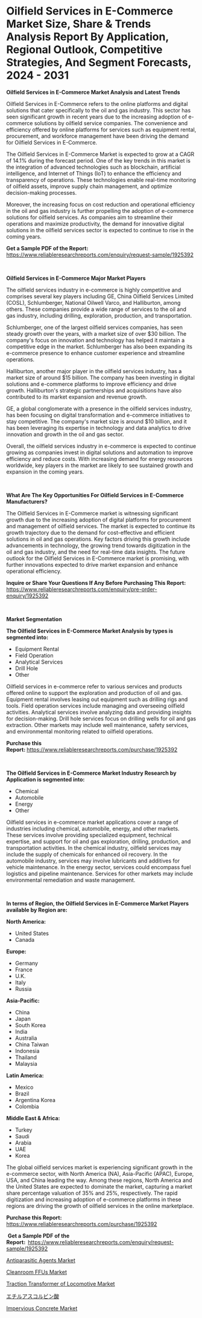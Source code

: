 <p><h1>Oilfield Services in E-Commerce Market Size, Share & Trends Analysis Report By Application, Regional Outlook, Competitive Strategies, And Segment Forecasts, 2024 - 2031</h1></p><p><strong>Oilfield Services in E-Commerce Market Analysis and Latest Trends</strong></p>
<p><p>Oilfield Services in E-Commerce refers to the online platforms and digital solutions that cater specifically to the oil and gas industry. This sector has seen significant growth in recent years due to the increasing adoption of e-commerce solutions by oilfield service companies. The convenience and efficiency offered by online platforms for services such as equipment rental, procurement, and workforce management have been driving the demand for Oilfield Services in E-Commerce.</p><p>The Oilfield Services in E-Commerce Market is expected to grow at a CAGR of 14.1% during the forecast period. One of the key trends in this market is the integration of advanced technologies such as blockchain, artificial intelligence, and Internet of Things (IoT) to enhance the efficiency and transparency of operations. These technologies enable real-time monitoring of oilfield assets, improve supply chain management, and optimize decision-making processes.</p><p>Moreover, the increasing focus on cost reduction and operational efficiency in the oil and gas industry is further propelling the adoption of e-commerce solutions for oilfield services. As companies aim to streamline their operations and maximize productivity, the demand for innovative digital solutions in the oilfield services sector is expected to continue to rise in the coming years.</p></p>
<p><strong>Get a Sample PDF of the Report:&nbsp;</strong> <a href="https://www.reliableresearchreports.com/enquiry/request-sample/1925392">https://www.reliableresearchreports.com/enquiry/request-sample/1925392</a></p>
<p>&nbsp;</p>
<p><strong>Oilfield Services in E-Commerce Major Market Players</strong></p>
<p><p>The oilfield services industry in e-commerce is highly competitive and comprises several key players including GE, China Oilfield Services Limited (COSL), Schlumberger, National Oilwell Varco, and Halliburton, among others. These companies provide a wide range of services to the oil and gas industry, including drilling, exploration, production, and transportation.</p><p>Schlumberger, one of the largest oilfield services companies, has seen steady growth over the years, with a market size of over $30 billion. The company's focus on innovation and technology has helped it maintain a competitive edge in the market. Schlumberger has also been expanding its e-commerce presence to enhance customer experience and streamline operations.</p><p>Halliburton, another major player in the oilfield services industry, has a market size of around $15 billion. The company has been investing in digital solutions and e-commerce platforms to improve efficiency and drive growth. Halliburton's strategic partnerships and acquisitions have also contributed to its market expansion and revenue growth.</p><p>GE, a global conglomerate with a presence in the oilfield services industry, has been focusing on digital transformation and e-commerce initiatives to stay competitive. The company's market size is around $10 billion, and it has been leveraging its expertise in technology and data analytics to drive innovation and growth in the oil and gas sector.</p><p>Overall, the oilfield services industry in e-commerce is expected to continue growing as companies invest in digital solutions and automation to improve efficiency and reduce costs. With increasing demand for energy resources worldwide, key players in the market are likely to see sustained growth and expansion in the coming years.</p></p>
<p>&nbsp;</p>
<p><strong>What Are The Key Opportunities For Oilfield Services in E-Commerce Manufacturers?</strong></p>
<p><p>The Oilfield Services in E-Commerce market is witnessing significant growth due to the increasing adoption of digital platforms for procurement and management of oilfield services. The market is expected to continue its growth trajectory due to the demand for cost-effective and efficient solutions in oil and gas operations. Key factors driving this growth include advancements in technology, the growing trend towards digitization in the oil and gas industry, and the need for real-time data insights. The future outlook for the Oilfield Services in E-Commerce market is promising, with further innovations expected to drive market expansion and enhance operational efficiency.</p></p>
<p><strong>Inquire or Share Your Questions If Any Before Purchasing This Report:</strong> <a href="https://www.reliableresearchreports.com/enquiry/pre-order-enquiry/1925392">https://www.reliableresearchreports.com/enquiry/pre-order-enquiry/1925392</a></p>
<p>&nbsp;</p>
<p><strong>Market Segmentation</strong></p>
<p><strong>The Oilfield Services in E-Commerce Market Analysis by types is segmented into:</strong></p>
<p><ul><li>Equipment Rental</li><li>Field Operation</li><li>Analytical Services</li><li>Drill Hole</li><li>Other</li></ul></p>
<p><p>Oilfield services in e-commerce refer to various services and products offered online to support the exploration and production of oil and gas. Equipment rental involves leasing out equipment such as drilling rigs and tools. Field operation services include managing and overseeing oilfield activities. Analytical services involve analyzing data and providing insights for decision-making. Drill hole services focus on drilling wells for oil and gas extraction. Other markets may include well maintenance, safety services, and environmental monitoring related to oilfield operations.</p></p>
<p><strong>Purchase this Report:&nbsp;</strong><a href="https://www.reliableresearchreports.com/purchase/1925392">https://www.reliableresearchreports.com/purchase/1925392</a></p>
<p>&nbsp;</p>
<p><strong>The Oilfield Services in E-Commerce Market Industry Research by Application is segmented into:</strong></p>
<p><ul><li>Chemical</li><li>Automobile</li><li>Energy</li><li>Other</li></ul></p>
<p><p>Oilfield services in e-commerce market applications cover a range of industries including chemical, automobile, energy, and other markets. These services involve providing specialized equipment, technical expertise, and support for oil and gas exploration, drilling, production, and transportation activities. In the chemical industry, oilfield services may include the supply of chemicals for enhanced oil recovery. In the automobile industry, services may involve lubricants and additives for vehicle maintenance. In the energy sector, services could encompass fuel logistics and pipeline maintenance. Services for other markets may include environmental remediation and waste management.</p></p>
<p>&nbsp;</p>
<p><strong>In terms of Region, the Oilfield Services in E-Commerce Market Players available by Region are:</strong></p>
<p>
    <p> <strong> North America: </strong>
        <ul>
            <li>United States</li>
            <li>Canada</li>
        </ul>
        </p> 
    <p> <strong> Europe: </strong>
        <ul>
            <li>Germany</li>
            <li>France</li>
            <li>U.K.</li>
            <li>Italy</li>
            <li>Russia</li>
        </ul>
        </p> 
    <p> <strong> Asia-Pacific: </strong>
        <ul>
            <li>China</li>
            <li>Japan</li>
            <li>South Korea</li>
            <li>India</li>
            <li>Australia</li>
            <li>China Taiwan</li>
            <li>Indonesia</li>
            <li>Thailand</li>
            <li>Malaysia</li>
        </ul>
        </p> 
    <p> <strong> Latin America: </strong>
        <ul>
            <li>Mexico</li>
            <li>Brazil</li>
            <li>Argentina Korea</li>
            <li>Colombia</li>
        </ul>
        </p> 
    <p> <strong> Middle East & Africa: </strong>
        <ul>
            <li>Turkey</li>
            <li>Saudi</li>
            <li>Arabia</li>
            <li>UAE</li>
            <li>Korea</li>
        </ul>
    </p>
    </p>
<p><p>The global oilfield services market is experiencing significant growth in the e-commerce sector, with North America (NA), Asia-Pacific (APAC), Europe, USA, and China leading the way. Among these regions, North America and the United States are expected to dominate the market, capturing a market share percentage valuation of 35% and 25%, respectively. The rapid digitization and increasing adoption of e-commerce platforms in these regions are driving the growth of oilfield services in the online marketplace.</p></p>
<p><strong>Purchase this Report: </strong><a href="https://www.reliableresearchreports.com/purchase/1925392">https://www.reliableresearchreports.com/purchase/1925392</a></p>
<p>&nbsp;<strong>Get a Sample PDF of the Report:&nbsp;&nbsp;</strong><a href="https://www.reliableresearchreports.com/enquiry/request-sample/1925392">https://www.reliableresearchreports.com/enquiry/request-sample/1925392</a></p>
<p><strong></strong></p>
<p><p><a href="https://github.com/sonuprakash1/Market-Research-Report-List-1/blob/main/antiparasitic-agents-market.md">Antiparasitic Agents Market</a></p><p><a href="https://issuu.com/reportprime-2/docs/cleanroom-ffus-market-size-2030.pptx">Cleanroom FFUs Market</a></p><p><a href="https://summer-dogwood-3e9.notion.site/Traction-Transformer-of-Locomotive-Market-Offers-Provide-Insightful-Data-for-the-Time-Period-from-20-082072e53c744a1aba1db097a49f6ea7">Traction Transformer of Locomotive Market</a></p><p><a href="https://medium.com/@aliciahaley1989/%E3%82%A8%E3%83%81%E3%83%AB%E3%82%A2%E3%82%B9%E3%82%B3%E3%83%AB%E3%83%93%E3%83%B3%E9%85%B8%E5%B8%82%E5%A0%B4-2031%E5%B9%B4%E3%81%BE%E3%81%A7%E3%81%AE%E6%88%90%E5%8A%9F%E3%81%97%E3%81%9F%E3%83%93%E3%82%B8%E3%83%8D%E3%82%B9%E6%88%A6%E7%95%A5%E3%81%AE%E9%8D%B5-c4bdfcd0ad3d">エチルアスコルビン酸</a></p><p><a href="https://view.publitas.com/reportprime-1/impervious-concrete-market-research-report-unlocks-analysis-on-the-market-financial-status-market-size-and-market-revenue-upto-2031/">Impervious Concrete Market</a></p></p>